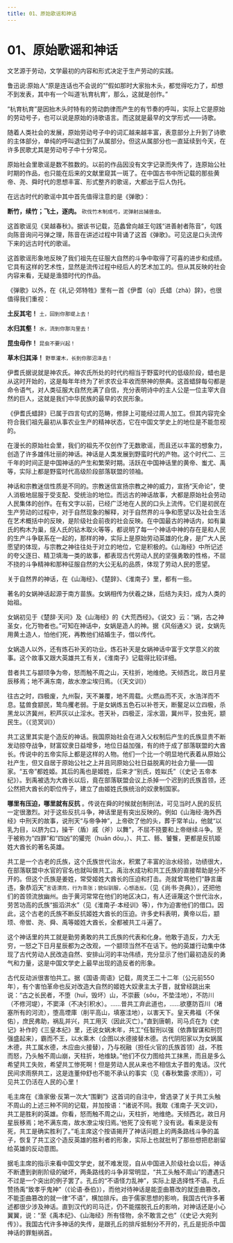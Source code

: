 ```yaml
---
title: 01、原始歌谣和神话
---
```


# 01、原始歌谣和神话

文艺源于劳动，文学最初的内容和形式决定于生产劳动的实践。

鲁迅说:原始人“原是连话也不会说的”“假如那时大家抬木头，都觉得吃力了，却想不到发表，其中有一个叫道‘杭育杭育’，那么，这就是创作。”

“杭育杭育”是因抬木头时特有的劳动韵律而产生的有节奏的呼叫，实际上它是原始的劳动号子，也可以说是原始的诗歌语言。而这就是最早的文学形式――诗歌。

随着人类社会的发展，原始劳动号子中的词汇越来越丰富，表意部分上升到了诗歌的主体部分，单纯的呼叫退位到了从属部分。但这从属部分也一直延续到今天，在许多民歌尤其是劳动号子中十分常见。

原始社会里歌谣是数不胜数的。以前的作品因没有文字记录而失传了，连原始公社时期的作品，也只能在后来的文献里窥其一斑了。在中国古书中所记载的那些黄帝、尧、舜时代的思想丰富、形式整齐的歌谣，大都出于后人伪托。

在远古时代的歌谣中其中首先值得注意的是《弹歌》：

**断竹，续竹；飞土，逐肉。** `砍伐竹木制成弓，泥弹射出捕兽虫。`

这首歌谣见《吴越春秋》。据该书记载，范蠡曾向越王句践“进善射者陈音”，句践向陈音询问弓弹之理，陈音在讲述过程中背诵了这首《弹歌》。可见这是口头流传下来的远古时代的歌谣。

这首歌谣形象地反映了我们祖先在征服大自然的斗争中取得了可喜的进步和成绩。它具有这样的艺术性，显然是流传过程中经后人的艺术加工的。但从其反映的社会内容来看，无疑是渔猎时代的作品。

《弹歌》以外，在《礼记·郊特牲》里有一首《伊耆（qí）氏蜡（zhà）辞》，也很值得我们重视：

**土反其宅！** `土，回到你那堤上去！`

**水归其壑！** `水，流到你那沟里去！`

**昆虫毋作！** `昆虫不要兴起！`

**草木归其泽！** `野草灌木，长到你那沼泽去！`

伊耆氏据说就是神农氏。神农氏所处的时代约相当于野蛮时代的低级阶段，蜡也是从这时开始的，这是每年年终为了祈求农业丰收而祭神的祭典。这首蜡辞每句都是命令语气，对人类征服大自然充满了自信，充分表明诗中的主人公是一位主宰大自然的巨人，这就是我们中华民族的最早的农民形象。

《伊耆氏蜡辞》已属于四言句式的范畴，修辞上可能经过周人加工。但其内容完全符合我们祖先最初从事农业生产的精神状态，它在中国文学史上的地位是不能忽视的。

在漫长的原始社会里，我们的祖先不仅创作了无数歌谣，而且还以丰富的想象力，创造了许多雄伟壮丽的神话。神话是人类发展到野蛮时代的产物。这个时代二、三千年的时间正是中国神话的产生和繁荣时期。活跃在中国神话里的黄帝、蚩尤、禹等，实际上都是野蛮时代高级阶段部落联盟的领袖。

神话和宗教迷信性质是不同的。宗教迷信宣扬宗教之神的威力，宣扬“天命论”，使人消极地屈服于受支配、受统治的地位。而远古的神话故事，大都是原始社会劳动人民集体的创作。在有文字以前，已经广泛地在人民的口头上流传。它们是初民在生产劳动的过程中，对于自然现象的解释，对于自然界的斗争和愿望以及社会生活在艺术概括中的反映，是阶级社会前夜的社会反映。在中国最古的神话内，如有巢氏的构木为巢，燧人氏的钻木取火等等，都说明了每一个神话中神的存在是和人民的生产斗争联系在一起的，那样的神，实际上是原始劳动英雄的化身，是广大人民愿望的体现，与宗教之神往往处于对立的地位，它是积极的。《山海经》中所记述的夸父逐日、精卫填海一类的故事，都表现古代劳动人民的坚强勇敢的性格，不屈不挠的斗争精神和那种征服自然的大公无私的品质，体现了劳动人民的愿望。

关于自然界的神话，在《山海经》、《楚辞》、《淮南子》里，都有一些。

著名的女娲神话起源于南方苗族。女娲相传为伏羲之妹，后结为夫妇，成为人类的始祖。

女娲初见于《楚辞·天问》及《山海经》的《大荒西经》。《说文》云：“娲，古之神圣女，化万物者也。”可知在神话中，女娲是造人的神。据《风俗通义》说，女娲先用黄土造人，怕他们死，再教他们结婚生子，借以传代。

女娲造人以外，还有炼石补天的功业。炼石补天是女娲神话中富于文学意义的故事。这个故事又跟大英雄共工有关，《淮南子》记载得比较详细。

昔者共工与颛顼争为帝，怒而触不周之山，天柱折，地维绝。天倾西北，故日月星辰移焉；地不满东南，故水潦尘埃归焉。（《天文训》）

往古之时，四极废，九州裂，天不兼覆，地不周载。火燃焱而不灭，水浩洋而不息。猛兽食颛民，鸷鸟攫老弱。于是女娲炼五色石以补苍天，断鳌足以立四极，杀黑龙以济冀州，积芦灰以止淫水。苍天补，四极正，淫水涸，冀州平，狡虫死，颛民生。（《览冥训》）

共工这里其实是个造反的神话。我国原始社会在进入父权制后产生的氏族显贵不断发动掠夺战争，财富奴隶日益增多，地位日益加强，有的终于成了部落联盟的大酋长。传说中的五帝实际上都是这样的人物。他们一个比一个明显地代表着从原始公社产生，但又自居于原始公社之上并且同原始公社日益脱离的社会力量――国家。“五帝”都姓姬。其后的禹也是姬姓，后来才“别氏，姓姒氏”（《史记·五帝本纪》）。到禹被选为大酋长以后，竟在部落联盟会议上杀掉一个迟到的氏族首领，还公然把大酋长的职位传子，建立了由姬姓氏族统治的奴隶制国家。

**哪里有压迫，哪里就有反抗** 。传说在舜的时候就创制刑法，可见当时人民的反抗一定很激烈。对于这些反抗斗争，神话里是有突出反映的。例如《山海经·海外西经》中刑天的故事，说刑天“与帝争神”，上帝砍了他的头，葬于常羊山，他就“以乳为目，以脐为口，操干（盾）戚（斧）以舞”，不屈不挠要和上帝继续斗争。至于被称为“四罪”和“四凶”的獾兜（huān dōu，）、共工、鲧、饕餮，更都是反抗姬姓大酋长的著名英雄。

共工是一个古老的氏族，这个氏族世代治水，积累了丰富的治水经验，功绩很大，在部落联盟中水官的官名也就叫做共工。禹治水成功和共工氏族的直接帮助是分不开的。但这个氏族是姜姓，常受姬姓大酋长的压迫和打击。尧就曾骂他们“静言庸违，象恭滔天”`言语漂亮，行为乖张；貌似驯服，心想造反。`（见《尚书·尧典》），还把他们的首领流放幽州。由于黄河常常在他们的地区决口，有人还诬蔑这个世代治水，劳苦功高的氏族“振滔洪水”（见《淮南子·本经训》等），作为迫害他们的借口。因此，这个古老的氏族不断反抗姬姓大酋长的压迫。许多史料表明，黄帝以后，颛顼、帝喾、尧、舜、禹等姬姓大酋长，全都被共工斗遍了。

这个神话里的共工就是勤劳勇敢的共工氏族的代表和化身。他敢于造反，力大无穷，一怒之下日月星辰都为之改观，一个颛顼当然不在话下。他的英雄行动集中体现了古代劳动人民改造自然、安排山河的丰功伟绩，充分显示了他们最初造反的勇气和力量，这是中国文学史上最早出现的造反者的形象。

古代反动派很害怕共工。据《国语·周语》记载，周灵王二十二年（公元前550年），有个害怕革命也反对改造大自然的姬姓大奴隶主太子晋，就曾经跳出来说：“古之长民者，不堕（huī，毁坏）山，不崇薮（sǒu，不垫洼地），不防川（不修河堤），不窦泽（不决引积水）。……昔共工弃此道也，……欲壅防百川（堵塞所有的河流），堕高堙庫（削平高山，填塞洼地），以害天下。皇天弗福（不保佑），庶民弗助，祸乱并兴，共工用灭（因此灭亡）。”直到唐朝，司马贞在为《史记》补作的《三皇本纪》里，还说女娲末年，共工“任智刑以强（依靠智谋和刑罚强盛起来），霸而不王，以水乘木（企图以水德接替木德。古代阴阳家以为女娲属木德，共工属水德，木应由火接替），乃与祝融（担任火官的氏族首领）战，不胜而怒，乃头触不周山崩，天柱折，地维缺。”他们不仅力图给共工抹黑，而且是多么希望共工失败，希望共工惨死啊！但是劳动人民从来也不相信太子晋的鬼话。汉代民间求雨祭共工，这是连董仲舒也不能不承认的事实（见《春秋繁露·求雨》），可见共工仍活在人民的心里！

毛主席在《渔家傲·反第一次大“围剿”》这首词的自注中，曾选录了关于共工头触不周山的上述三种不同的记载，并加按语：“诸说不同。我取《淮南子·天文训》，共工是胜利的英雄。你看，怒而触不周之山，天柱折，地维绝。天倾西北，故日月星辰移焉；地不满东南，故水潦尘埃归焉。’他死了没有呢？没有说。看来是没有死，共工是确实胜利了。”毛主席这个按语揭开了神话问题上的两条路线斗争的盖子，恢复了共工这个造反英雄的胜利者的形象，实际上也就批判了那些想把悲剧留给英雄的反动意图。

据毛主席的指示来看中国文学史，就不难发现，自从中国进入阶级社会以后，神话不断遭到剥削阶级的破坏，两条路线的斗争非常明显，“共工头触不周山”的遭遇只不过是一个突出的例子罢了。孔丘的“不语怪力乱神”，实际上是选择性不语。孔丘赞扬禹“致孝乎鬼神”（《论语·泰伯》），而他对待神话是能歪曲篡改的就歪曲篡改，不能歪曲篡改的就一律“不语”，横加排斥。由于儒家思想的影响，我国古代许多著述都很少涉及神话。直到汉代的司马迁，仍不能摆脱孔丘的影响，对神话还是小心翼翼，说：“至《禹本纪》、《山海经》所有怪物，余不敢言之也”（《史记·大宛列传》）。我国古代许多神话的失传，是跟孔丘的排斥抵制分不开的，孔丘是扼杀中国神话的罪魁祸首。